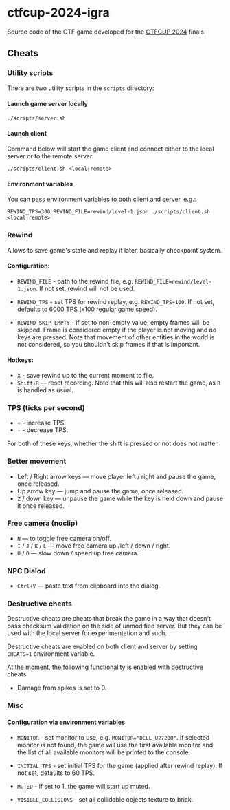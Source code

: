 # ctfcup-2024-igra

Source code of the CTF game developed for the [CTFCUP 2024](https://ctfcup.ru/) finals.

## Cheats

### Utility scripts

There are two utility scripts in the `scripts` directory:

#### Launch game server locally

```
./scripts/server.sh
```

#### Launch client

Command below will start the game client and connect either to the local server or to the remote server.

```
./scripts/client.sh <local|remote>
```

#### Environment variables

You can pass environment variables to both client and server, e.g.:

```
REWIND_TPS=300 REWIND_FILE=rewind/level-1.json ./scripts/client.sh <local|remote>
```

### Rewind

Allows to save game's state and replay it later, basically checkpoint system.

#### Configuration:

- `REWIND_FILE` - path to the rewind file, e.g. `REWIND_FILE=rewind/level-1.json`. If not set, rewind will not be used.

- `REWIND_TPS` - set TPS for rewind replay, e.g. `REWIND_TPS=100`. If not set, defaults to 6000 TPS (x100 regular game speed).

- `REWIND_SKIP_EMPTY` - if set to non-empty value, empty frames will be skipped. Frame is considered empty if the player is not moving and no keys are pressed. Note that movement of other entities in the world is not considered, so you shouldn't skip frames if that is important.

#### Hotkeys:

- `X` - save rewind up to the current moment to file.
- `Shift+R` — reset recording. Note that this will also restart the game, as `R` is handled as usual.

### TPS (ticks per second)

- `+` - increase TPS.
- `-` - decrease TPS.

For both of these keys, whether the shift is pressed or not does not matter.

### Better movement

- Left / Right arrow keys — move player left / right and pause the game, once released.
- Up arrow key — jump and pause the game, once released.
- `Z` / down key — unpause the game while the key is held down and pause it once released.

### Free camera (noclip)

- `N` — to toggle free camera on/off.
- `I` / `J` / `K` / `L` — move free camera up /left / down / right.
- `U` / `O` — slow down / speed up free camera.

### NPC Dialod

- `Ctrl+V` — paste text from clipboard into the dialog.

### Destructive cheats

Destructive cheats are cheats that break the game in a way that doesn't pass checksum validation on the side of unmodified server. But they can be used with the local server for experimentation and such.

Destructive cheats are enabled on both client and server by setting `CHEATS=1` environment variable.

At the moment, the following functionality is enabled with destructive cheats:

- Damage from spikes is set to 0.

### Misc

#### Configuration via environment variables

- `MONITOR` - set monitor to use, e.g. `MONITOR="DELL U2720Q"`. If selected monitor is not found, the game will use the first available monitor and the list of all available monitors will be printed to the console.

- `INITIAL_TPS` - set initial TPS for the game (applied after rewind replay). If not set, defaults to 60 TPS.

- `MUTED` - if set to 1, the game will start up muted.


- `VISIBLE_COLLISIONS` - set all collidable objects texture to brick.

